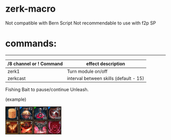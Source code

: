 # zerk-macro
Not compatible with Bern Script
Not recommendable to use with f2p SP
# commands:


------
/8 channel or ! Command | effect description
--- | ---
zerk1 | Turn module on/off
zerkcast | interval between skills (default - 15)
 

Fishing Bait to pause/continue Unleash. 

(example)

![alt text](https://raw.githubusercontent.com/KKonaW/zerk-macro/master/11.png)

